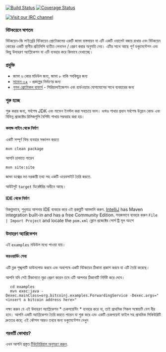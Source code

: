 [![Build Status](https://travis-ci.org/bitcoinj/bitcoinj.png?branch=master)](https://travis-ci.org/bitcoinj/bitcoinj)   [![Coverage Status](https://coveralls.io/repos/bitcoinj/bitcoinj/badge.png?branch=master)](https://coveralls.io/r/bitcoinj/bitcoinj?branch=master) 

[![Visit our IRC channel](https://kiwiirc.com/buttons/irc.freenode.net/bitcoinj.png)](https://kiwiirc.com/client/irc.freenode.net/bitcoinj)

### বিটকয়েনে স্বাগতম

বিটকয়েন-জি লাইব্রেরি বিটকয়েন প্রোটোকলের একটি জাভা বাস্তবায়ন যা এটি একটি ওয়ালেট বজায় রাখার এবং বিটকয়েন কোরের একটি স্থানীয় প্রতিলিপি ব্যতীত লেনদেন / প্রেরণ করার অনুমতি দেয়। এটির সাথে আছে পূর্ণ ডকুমেন্টেশন এবং কিছু উদাহরণ অ্যাপ্লিকেশন যা এটি ব্যবহার করে কিভাবে দেখাচ্ছেে।

### প্রযুক্তি

* জাভা ৬ কোর মডিউল জন্য, জাভা ৮ বাকি সবকিছুর জন্য
* [মাভেন ৩+](http://maven.apache.org) - প্রকল্পের নির্মাণের জন্য
* [গুগল প্রোটোকল বাফার্স](https://github.com/google/protobuf) - সিরিয়ালাইজেশন এবং হার্ডওয়্যার যোগাযোগের সাথে ব্যবহারের জন্য

### শুরু হচ্ছে

শুরু করার জন্য, সর্বশেষ JDK এবং মাভেন ইনস্টল করা সবচেয়ে ভাল। `মাস্টার` শাখার প্রধান সর্বশেষ উন্নয়ন কোড এবং বিভিন্ন প্রজেক্টের রিলিজগুলি বৈশিষ্ট্য শাখায় সরবরাহ করা হয়।

#### কমান্ড লাইন থেকে নির্মাণ

একটি সম্পূর্ণ বিল্ড ব্যবহার সঞ্চালন করতে
```
mvn clean package
```
আপনি চালাতে পারেন
```
mvn site:site
```
জাভা ডক্সের মত দরকারী তথ্য সহ একটি ওয়েবসাইট তৈরি করতে.

আউটপুট `target` ডিরেক্টরির অধীনে আছে।

#### IDE থেকে নির্মাণ

বিকল্পভাবে, শুধুমাত্র আপনার IDE ব্যবহার করে এই প্রকল্পটি আমদানি করুন. [IntelliJ](http://www.jetbrains.com/idea/download/) has Maven integration built-in and has a free Community Edition. সহজভাবে ব্যবহার করুন `File | Import Project` and locate the `pom.xml` ক্লোন প্রজেক্টের সোর্স ট্রি মূল অংশে

### উদাহরণ অ্যাপ্লিকেশন

এই `examples` মডিউল মধ্যে পাওয়া যায়।

#### ফরওয়ার্ডিং সেবা

এটি ব্লক শৃঙ্খলাটি ডাউনলোড করবে এবং অবশেষে একটি বিটকয়েন ঠিকানা প্রকাশ করবে যা এটি তৈরি করেছে।

আপনি যদি সেই ঠিকানাতে মুদ্রা প্রেরণ করেন তবে এটি আপনার ঠিকানাটি নির্দিষ্ট করে দেবে।

```
  cd examples
  mvn exec:java -Dexec.mainClass=org.bitcoinj.examples.ForwardingService -Dexec.args="<insert a bitcoin address here>"
```

লক্ষ্য করুন যে এই উদাহরণ অ্যাপ্লিকেশন * চেকপয়েন্টিং * ব্যবহার করে না, তাই প্রাথমিক শিকল সঙ্কোচটি বেশ ধীর হবে। আপনি একটি অ্যাপ্লিকেশন তৈরি করতে পারেন যা শুরু করে এবং একটি চেকপয়েন্ট ফাইল সহ প্রাথমিক সিকিউরিটি দ্রুততর করে; এই কৌশল আরও তথ্যর জন্য ডকুমেন্টেশন দেখুন

### পরবর্তী কোথায়?

এখন আপনি প্রস্তুত [টিউটোরিয়াল অনুসরণ করুন](https://bitcoinj.github.io/getting-started).
